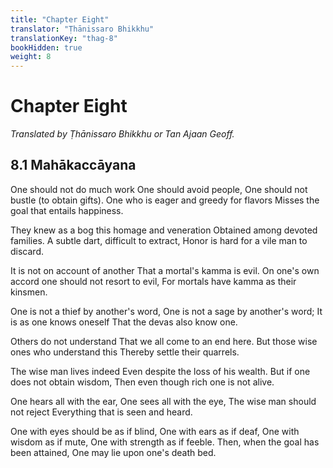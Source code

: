 ```yaml
---
title: "Chapter Eight"
translator: "Ṭhānissaro Bhikkhu"
translationKey: "thag-8"
bookHidden: true
weight: 8
---
```


# Chapter Eight

*Translated by Ṭhānissaro Bhikkhu or Tan Ajaan Geoff.*

## 8.1 Mahākaccāyana  

One should not do much work
One should avoid people,
One should not bustle (to obtain gifts).
One who is eager and greedy for flavors
Misses the goal that entails happiness.

They knew as a bog this homage and veneration
Obtained among devoted families.
A subtle dart, difficult to extract,
Honor is hard for a vile man to discard.

It is not on account of another
That a mortal's kamma is evil.
On one's own accord one should not resort to evil,
For mortals have kamma as their kinsmen.

One is not a thief by another's word,
One is not a sage by another's word;
It is as one knows oneself
That the devas also know one.

Others do not understand
That we all come to an end here.
But those wise ones who understand this
Thereby settle their quarrels.

The wise man lives indeed
Even despite the loss of his wealth.
But if one does not obtain wisdom,
Then even though rich one is not alive.

One hears all with the ear,
One sees all with the eye,
The wise man should not reject
Everything that is seen and heard.

One with eyes should be as if blind,
One with ears as if deaf,
One with wisdom as if mute,
One with strength as if feeble.
Then, when the goal has been attained,
One may lie upon one's death bed.